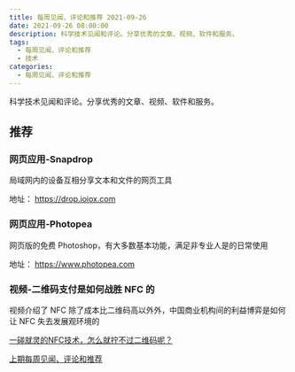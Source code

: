 ```yaml
---
title: 每周见闻、评论和推荐 2021-09-26
date: 2021-09-26 08:00:00
description: 科学技术见闻和评论。分享优秀的文章、视频、软件和服务。
tags:
  - 每周见闻、评论和推荐
  - 技术
categories:
  - 每周见闻、评论和推荐
---
```


科学技术见闻和评论。分享优秀的文章、视频、软件和服务。

<!-- more -->

## 推荐

### 网页应用-Snapdrop

局域网内的设备互相分享文本和文件的网页工具

地址： <https://drop.ioiox.com>

### 网页应用-Photopea

网页版的免费 Photoshop，有大多数基本功能，满足非专业人是的日常使用

地址： <https://www.photopea.com>

### 视频-二维码支付是如何战胜 NFC 的

视频介绍了 NFC 除了成本比二维码高以外外，中国商业机构间的利益博弈是如何让 NFC 失去发展观环境的

[一碰就灵的NFC技术，怎么就拧不过二维码呢？](https://b23.tv/PbfXYe)

[上期每周见闻、评论和推荐](./weekly-2021-09-19)
